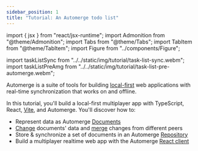 ```yaml
---
sidebar_position: 1
title: "Tutorial: An Automerge todo list"
---
```


import { jsx } from "react/jsx-runtime";
import Admonition from "@theme/Admonition";
import Tabs from "@theme/Tabs";
import TabItem from "@theme/TabItem";
import Figure from "../components/Figure";

import taskListSync from "../../static/img/tutorial/task-list-sync.webm";
import taskListPreAmg from "../../static/img/tutorial/task-list-pre-automerge.webm";

Automerge is a suite of tools for building [local-first](https://www.inkandswitch.com/local-first) web applications with real-time synchronization that works on and offline.

In this tutorial, you'll build a local-first multiplayer app with TypeScript, React, [Vite](https://vite.dev), and Automerge. You'll discover how to:

- Represent data as Automerge [Documents](/docs/reference/concepts/#documents)
- [Change](/docs/reference/documents/conflicts/) documents' data and [merge](/docs/reference/under-the-hood/merge_rules/) changes from different peers
- Store & synchronize a set of documents in an Automerge [Repository](/docs/reference/concepts/#repositories)
- Build a multiplayer realtime web app with the Automerge [React client](https://github.com/automerge/automerge-repo/tree/main/packages/automerge-repo-react-hooks)

<Figure
  src={taskListSync}
  type="video"
  alt='Screen capture of two browser windows side-by-side showing the same app titled "Automerge Task List". As the user clicks buttons, enters text or checks boxes in one window, their changes show up immediately in the other window.'
  caption="The app in action. Data is stored locally, and Automerge syncs changes between users automatically."
/>
